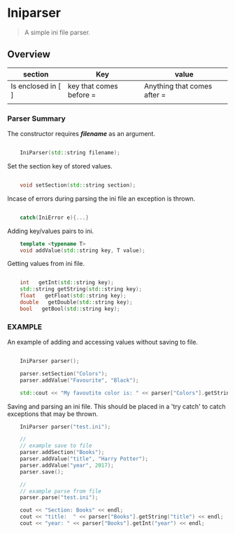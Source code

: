 # Iniparser

> A simple ini file parser.

## Overview

| section            | Key                      | value                       |
| ------------------ | ------------------------ | --------------------------- |
| Is enclosed in [ ] | key that comes before = | Anything that comes after = |
|                    |                          |                             |

### Parser Summary

The constructor requires **_filename_** as an argument.

```c++

    IniParser(std::string filename);

```

Set the section key of stored values.

```c++

    void setSection(std::string section);

```

Incase of errors during parsing the ini file an exception is thrown.

```c++

    catch(IniError e){...}

```

Adding key/values pairs to ini.

```c++
    template <typename T>
    void addValue(std::string key, T value);

```

Getting values from ini file.

```c++

    int   getInt(std::string key);
    std::string getString(std::string key);
    float   getFloat(std::string key);
    double   getDouble(std::string key);
    bool   getBool(std::string key);

```

### EXAMPLE

An example of adding and accessing values without saving to file.

```c++

    IniParser parser();

    parser.setSection("Colors");
    parser.addValue("Favourite", "Black");

    std::cout << "My favoutite color is: " << parser["Colors"].getString("Favourite") << std::endl;


```

Saving and parsing an ini file. This should be placed in a 'try catch' to catch exceptions that may be thrown.

```c++
    IniParser parser("test.ini");

    //
    // example save to file
    parser.addSection("Books");
    parser.addValue("title", "Harry Potter");
    parser.addValue("year", 2017);
    parser.save();

    //
    // example parse from file
    parser.parse("test.ini");

    cout << "Section: Books" << endl;
    cout << "title:  " << parser["Books"].getString("title") << endl;
    cout << "year: " << parser["Books"].getInt("year") << endl;
```
